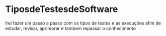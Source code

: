# TiposdeTestesdeSoftware
Irei fazer um passo a passo com os tipos de testes e as execuções afim de estudar, revisar, aprimorar e tambem repassar o conhecimento
